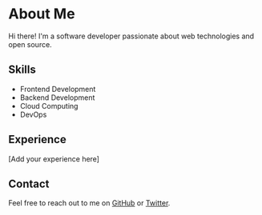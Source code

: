 # About Me

Hi there! I'm a software developer passionate about web technologies and open source.

## Skills

- Frontend Development
- Backend Development
- Cloud Computing
- DevOps

## Experience

[Add your experience here]

## Contact

Feel free to reach out to me on [GitHub](https://github.com/your-username) or [Twitter](https://twitter.com/your-twitter). 